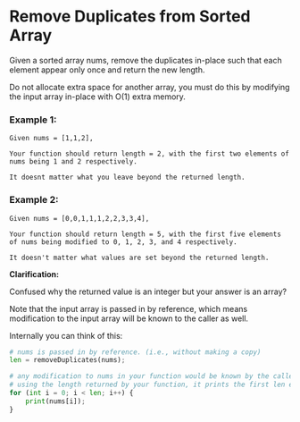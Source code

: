 # Remove Duplicates from Sorted Array

Given a sorted array nums, remove the duplicates in-place such that each element appear only once and return the new length.

Do not allocate extra space for another array, you must do this by modifying the input array in-place with O(1) extra memory.

### Example 1:

```
Given nums = [1,1,2],

Your function should return length = 2, with the first two elements of nums being 1 and 2 respectively.

It doesnt matter what you leave beyond the returned length.
```
### Example 2:
```
Given nums = [0,0,1,1,1,2,2,3,3,4],

Your function should return length = 5, with the first five elements of nums being modified to 0, 1, 2, 3, and 4 respectively.

It doesn't matter what values are set beyond the returned length.
```

__Clarification:__

Confused why the returned value is an integer but your answer is an array?

Note that the input array is passed in by reference, which means modification to the input array will be known to the caller as well.

Internally you can think of this:
``` python
# nums is passed in by reference. (i.e., without making a copy)
len = removeDuplicates(nums);

# any modification to nums in your function would be known by the caller.
# using the length returned by your function, it prints the first len elements.
for (int i = 0; i < len; i++) {
    print(nums[i]);
}
```